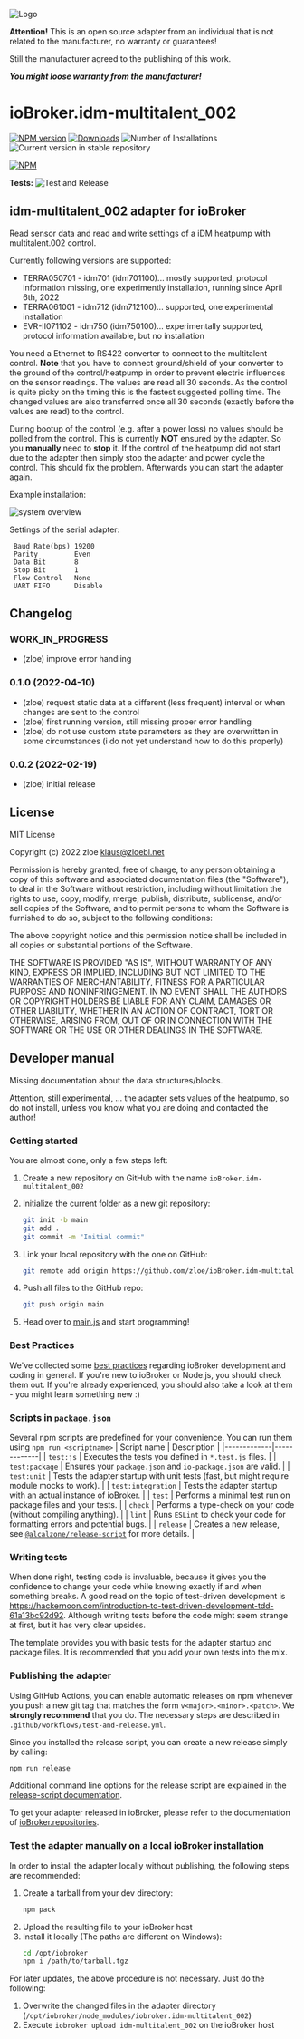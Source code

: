![Logo](admin/idm-multitalent_002.png)

 **Attention!** This is an open source adapter from an individual that is not related to the manufacturer, no warranty or guarantees! 
 
 Still the manufacturer agreed to the publishing of this work.

***You might loose warranty from the manufacturer!***
# ioBroker.idm-multitalent_002
[![NPM version](https://img.shields.io/npm/v/iobroker.idm-multitalent_002.svg)](https://www.npmjs.com/package/iobroker.idm-multitalent_002)
[![Downloads](https://img.shields.io/npm/dm/iobroker.idm-multitalent_002.svg)](https://www.npmjs.com/package/iobroker.idm-multitalent_002)
![Number of Installations](https://iobroker.live/badges/idm-multitalent_002-installed.svg)
![Current version in stable repository](https://iobroker.live/badges/idm-multitalent_002-stable.svg)
<!--[![Dependency Status](https://img.shields.io/david/zloe/iobroker.idm-multitalent_002.svg)](https://david-dm.org/zloe/iobroker.idm-multitalent_002)
-->
[![NPM](https://nodei.co/npm/iobroker.idm-multitalent_002.png?downloads=true)](https://nodei.co/npm/iobroker.idm-multitalent_002/)

**Tests:** ![Test and Release](https://github.com/zloe/ioBroker.idm-multitalent_002/workflows/Test%20and%20Release/badge.svg)

## idm-multitalent_002 adapter for ioBroker
Read sensor data and read and write settings of a iDM heatpump with multitalent.002 control.

Currently following versions are supported:
* TERRA050701  - idm701 (idm701100)... mostly supported, protocol information missing, one experimently installation, running since April 6th, 2022
* TERRA061001  - idm712 (idm712100)... supported, one experimental installation
* EVR-II071102 - idm750 (idm750100)... experimentally supported, protocol information available, but no installation 

You need a Ethernet to RS422 converter to connect to the multitalent control.
**Note** that you have to connect ground/shield of your converter to the ground of the control/heatpump in order to prevent electric influences on the sensor readings.
The values are read all 30 seconds. As the control is quite picky on the timing this is the fastest suggested polling time.
The changed values are also transferred once all 30 seconds (exactly before the values are read) to the control.

During bootup of the control (e.g. after a power loss) no values should be polled from the control. This is currently **NOT** ensured by the adapter. So you **manually** need to **stop** it. If the control of the heatpump did not start due to the adapter then simply stop the adapter and power cycle the control. This should fix the problem. Afterwards you can start the adapter again.

Example installation:

![system overview](idm%20RS422%20Anschluss.drawio.png)

Settings of the serial adapter:
```
 Baud Rate(bps) 19200
 Parity         Even
 Data Bit       8
 Stop Bit       1
 Flow Control   None
 UART FIFO      Disable
```
## Changelog

### **WORK_IN_PROGRESS**
* (zloe) improve error handling
### 0.1.0 (2022-04-10)
* (zloe) request static data at a different (less frequent) interval or when changes are sent to the control
* (zloe) first running version, still missing proper error handling
* (zloe) do not use custom state parameters as they are overwritten in some circumstances (i do not yet understand how to do this properly)

### 0.0.2 (2022-02-19)
* (zloe) initial release

## License
MIT License

Copyright (c) 2022 zloe <klaus@zloebl.net>

Permission is hereby granted, free of charge, to any person obtaining a copy
of this software and associated documentation files (the "Software"), to deal
in the Software without restriction, including without limitation the rights
to use, copy, modify, merge, publish, distribute, sublicense, and/or sell
copies of the Software, and to permit persons to whom the Software is
furnished to do so, subject to the following conditions:

The above copyright notice and this permission notice shall be included in all
copies or substantial portions of the Software.

THE SOFTWARE IS PROVIDED "AS IS", WITHOUT WARRANTY OF ANY KIND, EXPRESS OR
IMPLIED, INCLUDING BUT NOT LIMITED TO THE WARRANTIES OF MERCHANTABILITY,
FITNESS FOR A PARTICULAR PURPOSE AND NONINFRINGEMENT. IN NO EVENT SHALL THE
AUTHORS OR COPYRIGHT HOLDERS BE LIABLE FOR ANY CLAIM, DAMAGES OR OTHER
LIABILITY, WHETHER IN AN ACTION OF CONTRACT, TORT OR OTHERWISE, ARISING FROM,
OUT OF OR IN CONNECTION WITH THE SOFTWARE OR THE USE OR OTHER DEALINGS IN THE
SOFTWARE.

## Developer manual
Missing documentation about the data structures/blocks.

Attention, still experimental, ... the adapter sets values of the heatpump, so do not install, unless you know what you are doing and contacted the author! 

### Getting started

You are almost done, only a few steps left:
1. Create a new repository on GitHub with the name `ioBroker.idm-multitalent_002`
1. Initialize the current folder as a new git repository:  
    ```bash
    git init -b main
    git add .
    git commit -m "Initial commit"
    ```
1. Link your local repository with the one on GitHub:  
    ```bash
    git remote add origin https://github.com/zloe/ioBroker.idm-multitalent_002
    ```

1. Push all files to the GitHub repo:  
    ```bash
    git push origin main
    ```

1. Head over to [main.js](main.js) and start programming!

### Best Practices
We've collected some [best practices](https://github.com/ioBroker/ioBroker.repositories#development-and-coding-best-practices) regarding ioBroker development and coding in general. If you're new to ioBroker or Node.js, you should
check them out. If you're already experienced, you should also take a look at them - you might learn something new :)

### Scripts in `package.json`
Several npm scripts are predefined for your convenience. You can run them using `npm run <scriptname>`
| Script name | Description |
|-------------|-------------|
| `test:js` | Executes the tests you defined in `*.test.js` files. |
| `test:package` | Ensures your `package.json` and `io-package.json` are valid. |
| `test:unit` | Tests the adapter startup with unit tests (fast, but might require module mocks to work). |
| `test:integration` | Tests the adapter startup with an actual instance of ioBroker. |
| `test` | Performs a minimal test run on package files and your tests. |
| `check` | Performs a type-check on your code (without compiling anything). |
| `lint` | Runs `ESLint` to check your code for formatting errors and potential bugs. |
| `release` | Creates a new release, see [`@alcalzone/release-script`](https://github.com/AlCalzone/release-script#usage) for more details. |

### Writing tests
When done right, testing code is invaluable, because it gives you the 
confidence to change your code while knowing exactly if and when 
something breaks. A good read on the topic of test-driven development 
is https://hackernoon.com/introduction-to-test-driven-development-tdd-61a13bc92d92. 
Although writing tests before the code might seem strange at first, but it has very 
clear upsides.

The template provides you with basic tests for the adapter startup and package files.
It is recommended that you add your own tests into the mix.

### Publishing the adapter
Using GitHub Actions, you can enable automatic releases on npm whenever you push a new git tag that matches the form 
`v<major>.<minor>.<patch>`. We **strongly recommend** that you do. The necessary steps are described in `.github/workflows/test-and-release.yml`.

Since you installed the release script, you can create a new
release simply by calling:
```bash
npm run release
```
Additional command line options for the release script are explained in the
[release-script documentation](https://github.com/AlCalzone/release-script#command-line).

To get your adapter released in ioBroker, please refer to the documentation 
of [ioBroker.repositories](https://github.com/ioBroker/ioBroker.repositories#requirements-for-adapter-to-get-added-to-the-latest-repository).

### Test the adapter manually on a local ioBroker installation
In order to install the adapter locally without publishing, the following steps are recommended:
1. Create a tarball from your dev directory:  
    ```bash
    npm pack
    ```
1. Upload the resulting file to your ioBroker host
1. Install it locally (The paths are different on Windows):
    ```bash
    cd /opt/iobroker
    npm i /path/to/tarball.tgz
    ```

For later updates, the above procedure is not necessary. Just do the following:
1. Overwrite the changed files in the adapter directory (`/opt/iobroker/node_modules/iobroker.idm-multitalent_002`)
1. Execute `iobroker upload idm-multitalent_002` on the ioBroker host